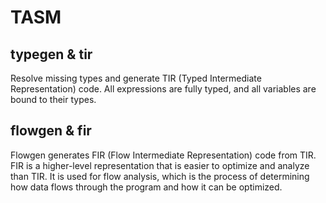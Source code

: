 # TASM

## typegen & tir

Resolve missing types and generate TIR (Typed Intermediate Representation) code. All expressions are fully typed, and all variables are bound to their types.

## flowgen & fir

Flowgen generates FIR (Flow Intermediate Representation) code from TIR. FIR is a higher-level representation that is easier to optimize and analyze than TIR. It is used for flow analysis, which is the process of determining how data flows through the program and how it can be optimized.
